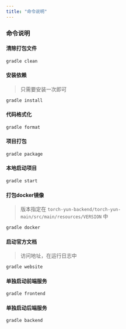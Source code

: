 ```yaml
---
title: "命令说明"
---
```


### 命令说明

#### 清除打包文件

```bash
gradle clean
```

#### 安装依赖

> 只需要安装一次即可

```bash
gradle install
```

#### 代码格式化

```bash
gradle format
```

#### 项目打包

```bash
gradle package
```

#### 本地启动项目

```bash
gradle start
```

#### 打包docker镜像

> 版本指定在 `torch-yun-backend/torch-yun-main/src/main/resources/VERSION` 中

```bash
gradle docker
```

#### 启动官方文档

> 访问地址，在运行日志中

```bash
gradle website
```

#### 单独启动前端服务

```bash
gradle frontend
```

#### 单独启动后端服务

```bash
gradle backend
```
